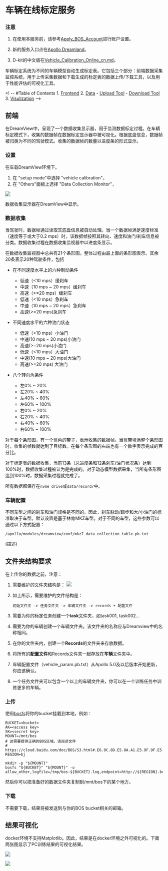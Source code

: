 # 车辆在线标定服务

### 注意

1. 在使用本服务前，请参考[Apply_BOS_Account](././Apollo_Fuel/apply_bos_account_cn.md)进行账户设置。

2. 新的服务入口点在[Apollo Dreamland](http://bce.apollo.auto)。

3. D-kit的中文版在[Vehicle_Calibration_Online_cn.md](././D-kit/Waypoint_Following/vehicle_calibration_online_cn.md)。

车辆标定系统为不同的车辆模型自动生成标定表。它包括三个部分：前端数据采集监控系统，用于上传采集数据和下载生成的标定表的数据上传/下载工具，以及用于性能评估的可视化工具。

<! -- #Table of Contents 1\. [Frontend](#frontend) 2\. [Data](#data) - [Upload Tool](#upload) - [Download Tool](#download) 3\. [Visulization](#visulization) -->

 ## 前端

在DreamView中，呈现了一个数据收集显示器，用于监测数据标定过程。在车辆标定模式下，收集的数据帧在数据标定显示器中被可视化。根据底盘信息，数据帧被归类为不同的驾驶模式。收集的数据帧的数量以进度条的形式显示。

### 设置

在车载DreamView环境下。

1. 在 "setup mode"中选择 "vehicle calibration"，
2. 在 "Others"面板上选择 "Data Collection Monitor"，

![](images/calibration_table.png)

数据收集显示器在DreamView中显示。

### 数据收集

当驾驶时，数据帧通过读取其底盘信息被自动处理。当一个数据帧满足速度标准（速度等于或大于0.2 mps）时，该数据帧按照其转向、速度和油门/刹车信息被分类。数据收集过程在数据收集监视器中以进度条显示。

在数据收集监视器中总共有21个条形图。整体过程由最上面的条形图表示。其余20条表示20种驾驶条件，包括

- 在不同速度水平上的六种制动条件

  - 低速（<10 mps）缓刹车
  - 中速（10 mps ~ 20 mps）缓刹车
  - 高速（>=20 mps）缓刹车
  - 低速（<10 mps）急刹车
  - 中速（10 mps ~ 20 mps）急刹车
  - 高速(>=20 mps)急刹车

- 不同速度水平的六种油门状态

  - 低速（<10 mps）小油门
  - 中速(10 mps ~ 20 mps)小油门
  - 高速(>=20 mps)小油门
  - 低速（<10 mps）大油门
  - 中速(10 mps ~ 20 mps)大油门
  - 高速(>=20 mps) 大油门

- 八个转向角条件

  - 左0% ~ 20%
  - 左20% ~ 40%
  - 左40% ~ 60%
  - 左60% ~ 100%
  - 右0% ~ 20%
  - 右20% ~ 40%
  - 右40% ~ 60%
  - 右60% ~ 100%

对于每个条形图，有一个蓝色的带子，表示收集的数据帧。当蓝带填满整个条形图时，收集的帧数就达到了目标数。在每个条形图的右端也有一个数字表示完成的百分比。

对于标定表的数据收集，当前13条（总进度条和12条刹车/油门状况条）达到100%时，数据收集过程被认为是完成的。对于动态模型数据采集，当所有条形图达到100%时，数据采集过程就完成了。

所有数据都保存在`nvme drive`或`data/record/`中。

### 车辆配置

不同车型之间的刹车和油门规格是不同的。因此，刹车脉动/踏步和大/小油门的标准取决于车型。默认设置是基于林肯MKZ车型。对于不同的车型，这些参数可以通过以下方式配置：

```
/apollo/modules/dreamview/conf/mkz7_data_collection_table.pb.txt
```

(描述)


## 文件夹结构要求

在上传你的数据之前，注意：

1. 需要维护的文件夹结构是：
   ![](images/file_system.png)

1. 如上所示，需要维护的文件结构是：

   ```
   初始文件夹 -> 任务文件夹 -> 车辆文件夹 -> records + 配置文件
   ```

2. 需要为你的标定任务创建一个**task**文件夹，如task001, task002...

3. 需要为你的车辆创建一个车辆文件夹。该文件夹的名称应与Dreamview中的名称相同。

4. 在你的文件夹内，创建一个**Records**的文件夹来存放数据。

5. 将所有的**配置文件**和Records文件夹一起存放在**车辆**文件夹中。

6. 车辆配置文件（vehicle_param.pb.txt）从Apollo 5.0及以后版本开始更新，你应该确认。

7. 一个任务文件夹可以包含一个以上的车辆文件夹，你可以在一个训练任务中训练更多的车辆。

### 上传

使用[bosfs](https://cloud.baidu.com/doc/BOS/BOSCLI/8.5CBOS.20FS.html)将你的bucket挂载到本地，例如：

```
BUCKET=<bucket>
AK=<access key>
SK=<secret key>
MOUNT=/mnt/bos
# 这需要提供正确的BOS区域。请阅读文件
# https://cloud.baidu.com/doc/BOS/S3.html#.E6.9C.8D.E5.8A.A1.E5.9F.9F.E5.90.8D
REGION=bj

mkdir -p "${MOUNT}"
bosfs "${BUCKET}" "${MOUNT}" -o allow_other,logfile=/tmp/bos-${BUCKET}.log,endpoint=http://${REGION}.bcebos.com,ak=${AK},sk=${SK}
```

然后你可以把准备好的数据文件夹复制到/mnt/bos下的某个地方。

### 下载

不需要下载，结果将被发送到与你的BOS bucket相关的邮箱。


## 结果可视化

docker环境不支持Matplotlib。因此，结果是在docker环境之外可视化的。下面两张图显示了PC训练结果的可视化结果。

![](images/throttle.png)

![](images/brake.png)
